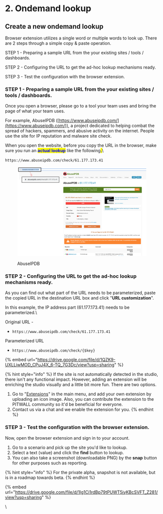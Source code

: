 # 2. Ondemand lookup

## Create a new ondemand lookup

Browser extension utilizes a single word or multiple words to look up. There are 2 steps through a simple copy & paste operation.

STEP 1 - Preparing a sample URL from the your existing sites / tools / dashboards.&#x20;

STEP 2 - Configuring the URL to get the ad-hoc lookup mechanisms ready.

STEP 3 - Test the configuration with the browser extension.

### STEP 1 - Preparing a sample URL from the your existing sites / tools / dashboards.

Once you open a browser, please go to a tool your team uses and bring the page of what your team uses.

For example, AbuseIPDB ([https://www.abuseipdb.com/](https://www.abuseipdb.com/)), a project dedicated to helping combat the spread of hackers, spammers, and abusive activity on the internet. People use the site for IP reputation and malware site check.&#x20;

When you open the website, before you copy the URL in the browser, make sure you run an <mark style="color:blue;">**actual lookup**</mark> like the following<mark style="color:blue;">**.**</mark>\


`https://www.abuseipdb.com/check/61.177.173.41`

<figure><img src="../../../.gitbook/assets/image (42).png" alt=""><figcaption><p>AbuseIPDB</p></figcaption></figure>

### STEP 2 - Configuring the URL to get the ad-hoc lookup mechanisms ready.

As you can find out what part of the URL needs to be parameterized, paste the copied URL in the destination URL box and click "**URL customization**".&#x20;

In this example, the IP address part (61.177.173.41) needs to be parameterized.\


Original URL - &#x20;

* `https://www.abuseipdb.com/check/61.177.173.41`

Parameterized URL

* `https://www.abuseipdb.com/check/{$key}`

{% embed url="https://drive.google.com/file/d/1QZK9-UXLLiwMOD_CPuJ4X_6-TQ_7G3Dc/view?usp=sharing" %}

{% hint style="info" %}
If the site is not automatically detected in the studio, there isn't any functional impact. However, adding an extension will be enriching the studio visually and a little bit more fun. There are two options.

1. Go to "[Extensions](../../pitwall-extensions.md#2.-adding-time-format-s-to-detect-timestamps-from-the-url-you-would-like-to-parameterize-in-the-stud-1)" in the main menu, and add your own extension by uploading an icon image. Also, you can contribute the extension to the PITWALL community so it'd be beneficial for everyone.&#x20;
2. Contact us via a chat and we enable the extension for you.&#x20;
{% endhint %}

### STEP 3 - Test the configuration with the browser extension.

Now, open the browser extension and sign in to your account.

1. Go to a scenario and pick up the site you'd like to lookup.
2. Select a text (value) and click the **find** button to lookup.
3. You can also take a screenshot (downloadable PNG) by the **snap** button for other purposes such as reporting.&#x20;

{% hint style="info" %}
For the private alpha, snapshot is not available, but is in a roadmap towards beta.&#x20;
{% endhint %}

{% embed url="https://drive.google.com/file/d/1Ig1Ci1rdBp79tPUWT5jyKBcSVFT_Z281/view?usp=sharing" %}

\
